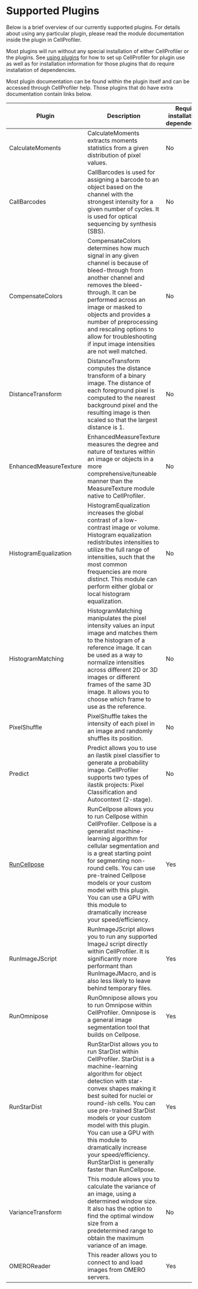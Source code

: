 # Supported Plugins

Below is a brief overview of our currently supported plugins.
For details about using any particular plugin, please read the module documentation inside the plugin in CellProfiler.

Most plugins will run without any special installation of either CellProfiler or the plugins. 
See [using plugins](using_plugins.md) for how to set up CellProfiler for plugin use as well as for installation information for those plugins that do require installation of dependencies.

Most plugin documentation can be found within the plugin itself and can be accessed through CellProfiler help.
Those plugins that do have extra documentation contain links below.

| Plugin                        | Description                                                                                                                                                                                                                                                                                                                                                                                                                | Requires installation of dependencies? | Install flag |
|-------------------------------|----------------------------------------------------------------------------------------------------------------------------------------------------------------------------------------------------------------------------------------------------------------------------------------------------------------------------------------------------------------------------------------------------------------------------|----------------------------------------|--------------|
| CalculateMoments              | CalculateMoments extracts moments statistics from a given distribution of pixel values.                                                                                                                                                                                                                                                                                                                                    | No                                     |              |
| CallBarcodes                  | CallBarcodes is used for assigning a barcode to an object based on the channel with the strongest intensity for a given number of cycles. It is used for optical sequencing by synthesis (SBS).                                                                                                                                                                                                                            | No                                     |              |
| CompensateColors              | CompensateColors determines how much signal in any given channel is because of bleed-through from another channel and removes the bleed-through. It can be performed across an image or masked to objects and provides a number of preprocessing and rescaling options to allow for troubleshooting if input image intensities are not well matched.                                                                       | No                                     |              |
| DistanceTransform             | DistanceTransform computes the distance transform of a binary image. The distance of each foreground pixel is computed to the nearest background pixel and the resulting image is then scaled so that the largest distance is 1.                                                                                                                                                                                           | No                                     |              |
| EnhancedMeasureTexture        | EnhancedMeasureTexture measures the degree and nature of textures within an image or objects in a more comprehensive/tuneable manner than the MeasureTexture module native to CellProfiler.                                                                                                                                                                                                                                | No                                     |              |
| HistogramEqualization         | HistogramEqualization increases the global contrast of a low-contrast image or volume. Histogram equalization redistributes intensities to utilize the full range of intensities, such that the most common frequencies are more distinct. This module can perform either global or local histogram equalization.                                                                                                          | No                                     |              |
| HistogramMatching             | HistogramMatching manipulates the pixel intensity values an input image and matches them to the histogram of a reference image. It can be used as a way to normalize intensities across different 2D or 3D images or different frames of the same 3D image. It allows you to choose which frame to use as the reference.                                                                                                   | No                                     |              |
| PixelShuffle                  | PixelShuffle takes the intensity of each pixel in an image and randomly shuffles its position.                                                                                                                                                                                                                                                                                                                             | No                                     |              |
| Predict                       | Predict allows you to use an ilastik pixel classifier to generate a probability image. CellProfiler supports two types of ilastik projects: Pixel Classification and Autocontext (2-stage).                                                                                                                                                                                                                                | No                                     |              |
| [RunCellpose](RunCellPose.md) | RunCellpose allows you to run Cellpose within CellProfiler. Cellpose is a generalist machine-learning algorithm for cellular segmentation and is a great starting point for segmenting non-round cells. You can use pre-trained Cellpose models or your custom model with this plugin. You can use a GPU with this module to dramatically increase your speed/efficiency.                                                  | Yes                                    | `cellpose`   |
| RunImageJScript               | RunImageJScript allows you to run any supported ImageJ script directly within CellProfiler. It is significantly more performant than RunImageJMacro, and is also less likely to leave behind temporary files.                                                                                                                                                                                                              | Yes                                    | XXXXX        |
| RunOmnipose                   | RunOmnipose allows you to run Omnipose within CellProfiler. Omnipose is a general image segmentation tool that builds on Cellpose.                                                                                                                                                                                                                                                                                         | Yes                                    | `omnipose`   |
| RunStarDist                   | RunStarDist allows you to run StarDist within CellProfiler. StarDist is a machine-learning algorithm for object detection with star-convex shapes making it best suited for nuclei or round-ish cells. You can use pre-trained StarDist models or your custom model with this plugin. You can use a GPU with this module to dramatically increase your speed/efficiency. RunStarDist is generally faster than RunCellpose. | Yes                                    | `stardist`   |
| VarianceTransform             | This module allows you to calculate the variance of an image, using a determined window size. It also has the option to find the optimal window size from a predetermined range to obtain the maximum variance of an image.                                                                                                                                                                                                | No                                     |              |
| OMEROReader                   | This reader allows you to connect to and load images from OMERO servers.                                                                                                                                                                                                                                                                                                                                                   | Yes                                    | 'omero'       |